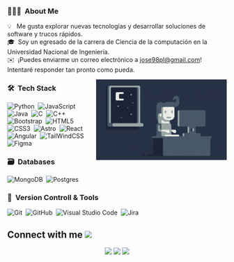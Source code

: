 

<!-- ## 👋 &nbsp;Hola! Soy Jose Reyes -->

### 👨🏻‍💻 &nbsp;About Me

💡 &nbsp; Me gusta explorar nuevas tecnologías y desarrollar soluciones de software y trucos rápidos. \
🎓 &nbsp;Soy un egresado de la carrera de Ciencia de la computación en la Universidad Nacional de Ingeniería.\
✉️ &nbsp;¡Puedes enviarme un correo electrónico a  jose98pl@gmail.com! Intentaré responder tan pronto como pueda.


<img alt="Night Coding" src="https://raw.githubusercontent.com/AVS1508/AVS1508/master/assets/Night-Coding.gif" align="right"/>

### 🛠 &nbsp;Tech Stack

![Python](https://img.shields.io/badge/python-3670A0?style=for-the-badge&logo=python&logoColor=ffdd54)&nbsp;
![JavaScript](https://img.shields.io/badge/javascript-%23323330.svg?style=for-the-badge&logo=javascript&logoColor=%23F7DF1E)&nbsp;
![Java](https://img.shields.io/badge/java-%23ED8B00.svg?style=for-the-badge&logo=java&logoColor=white)&nbsp;
![C](https://img.shields.io/badge/c-%2300599C.svg?style=for-the-badge&logo=c&logoColor=white)&nbsp;
![C++](https://img.shields.io/badge/c++-%2300599C.svg?style=for-the-badge&logo=c%2B%2B&logoColor=white)&nbsp;
![Bootstrap](https://img.shields.io/badge/bootstrap-%23563D7C.svg?style=for-the-badge&logo=bootstrap&logoColor=white)&nbsp;
![HTML5](https://img.shields.io/badge/html5-%23E34F26.svg?style=for-the-badge&logo=html5&logoColor=white)&nbsp;
![CSS3](https://img.shields.io/badge/css3-%231572B6.svg?style=for-the-badge&logo=css3&logoColor=white)&nbsp;
![Astro](https://img.shields.io/badge/astro-%23323330.svg?style=for-the-badge&logo=astro&logoColor=white)&nbsp;
![React](https://img.shields.io/badge/react-%231572B6.svg?style=for-the-badge&logo=react&logoColor=white)&nbsp;
![Angular](https://img.shields.io/badge/angular-%23E34F26.svg?style=for-the-badge&logo=angular&logoColor=white)&nbsp;
![TailWindCSS](https://img.shields.io/badge/tailwindcss-%231572B6.svg?style=for-the-badge&logo=tailwindcss&logoColor=white)&nbsp;
![Figma](https://img.shields.io/badge/figma-%23F24E1E.svg?style=for-the-badge&logo=figma&logoColor=white)&nbsp;

### 🗃 &nbsp;Databases
![MongoDB](https://img.shields.io/badge/MongoDB-%234ea94b.svg?style=for-the-badge&logo=mongodb&logoColor=white)&nbsp;
![Postgres](https://img.shields.io/badge/postgres-%23316192.svg?style=for-the-badge&logo=postgresql&logoColor=white)&nbsp;


### 🧰 &nbsp;Version Controll & Tools 

![Git](https://img.shields.io/badge/git-%23F05033.svg?style=for-the-badge&logo=git&logoColor=white)&nbsp;
![GitHub](https://img.shields.io/badge/github-%23121011.svg?style=for-the-badge&logo=github&logoColor=white)&nbsp;
![Visual Studio Code](https://img.shields.io/badge/Visual%20Studio%20Code-0078d7.svg?style=for-the-badge&logo=visual-studio-code&logoColor=white)&nbsp;
![Jira](https://img.shields.io/badge/jira-%230A0FFF.svg?style=for-the-badge&logo=jira&logoColor=white)&nbsp;




<h2> Connect with me <img src='https://raw.githubusercontent.com/ShahriarShafin/ShahriarShafin/main/Assets/handshake.gif' width="100px"> </h2>

<p align="center">
<a href="https://glowing-babka-d0786f.netlify.app/"><img src="https://img.shields.io/badge/-JoseReyesPortfolio.com-3423A6?style=flat&logo=Google-Chrome&logoColor=white"/></a>
<a href="https://www.linkedin.com/in/jose-daniel-reyes-gutierrez-19805913b"><img src="https://img.shields.io/badge/-Jose Reyes-0077B5?style=flat&logo=Linkedin&logoColor=white"/></a>
<a href="mailto:jose98pl@gmail.com"><img src="https://img.shields.io/badge/-jose98pl-D14836?style=flat&logo=Gmail&logoColor=white"/></a>
</p>


